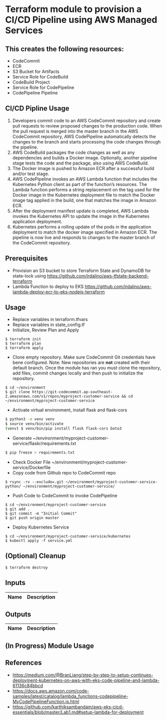 # Terraform module to provision a CI/CD Pipeline using AWS Managed Services

## This creates the following resources:
- CodeCommit
- ECR
- S3 Bucket for Artifacts
- Service Role for CodeBuild
- CodeBuild Project
- Service Role for CodePipeline
- CodePipeline Pipeline

## CI/CD Pipline Usage
1. Developers commit code to an AWS CodeCommit repository and create pull requests to review proposed changes to the production code. When the pull request is merged into the master branch in the AWS CodeCommit repository, AWS CodePipeline automatically detects the changes to the branch and starts processing the code changes through the pipeline.
2. AWS CodeBuild packages the code changes as well as any dependencies and builds a Docker image. Optionally, another pipeline stage tests the code and the package, also using AWS CodeBuild.
3. The Docker image is pushed to Amazon ECR after a successful build and/or test stage.
4. AWS CodePipeline invokes an AWS Lambda function that includes the Kubernetes Python client as part of the function’s resources. The Lambda function performs a string replacement on the tag used for the Docker image in the Kubernetes deployment file to match the Docker image tag applied in the build, one that matches the image in Amazon ECR.
5. After the deployment manifest update is completed, AWS Lambda invokes the Kubernetes API to update the image in the Kubernetes application deployment.
6. Kubernetes performs a rolling update of the pods in the application deployment to match the docker image specified in Amazon ECR. The pipeline is now live and responds to changes to the master branch of the CodeCommit repository.

## Prerequisites
- Provision an S3 bucket to store Terraform State and DynamoDB for state-lock
using https://github.com/jrdalino/aws-tfstate-backend-terraform
- Lambda Function to deploy to EKS https://github.com/jrdalino/aws-lambda-deploy-ecr-to-eks-nodejs-terraform

## Usage
- Replace variables in terraform.tfvars
- Replace variables in state_config.tf
- Initialize, Review Plan and Apply
```
$ terraform init
$ terraform plan
$ terraform apply
```
- Clone empty repository. Make sure CodeCommit Git credentials have bene configured. Note: New repositories are **not** created with their default branch. Once the module has ran you must clone the repository, add files, commit changes locally and then push to initialize the repository.
```
$ cd ~/environment
$ git clone https://git-codecommit.ap-southeast-2.amazonaws.com/v1/repos/myproject-customer-service && cd ~/environment/myproject-customer-service
```
- Activate virtual environment, install flask and flask-cors
```bash
$ python3 -m venv venv
$ source venv/bin/activate
(venv) $ venv/bin/pip install flask flask-cors boto3
```
- Generate ~/environment/myproject-customer-service/flaskr/requirements.txt
```bash
$ pip freeze > requirements.txt
```
- Check Docker File ~/environment/myproject-customer-service/Dockerfile
- Copy code from Github repo to CodeCommit repo
```
$ rsync -rv --exclude=.git ~/environment/myproject-customer-service-python/ ~/environment/myproject-customer-service/
```
- Push Code to CodeCommit to invoke CodePipeline
```
$ cd ~/environment/myproject-customer-service
$ git add .
$ git commit -m "Initial Commit"
$ git push origin master
```
- Deploy Kubernetes Service
```
$ cd ~/environment/myproject-customer-service/kubernetes
$ kubectl apply -f service.yml
```

## (Optional) Cleanup
```
$ terraform destroy
```

## Inputs
| Name | Description |
|------|-------------|

## Outputs
| Name | Description |
|------|-------------|

## (In Progress) Module Usage

## References
- https://medium.com/@BranLiang/step-by-step-to-setup-continues-deployment-kubernetes-on-aws-with-eks-code-pipeline-and-lambda-61136c84bbcd
- https://docs.aws.amazon.com/code-samples/latest/catalog/lambda_functions-codepipeline-MyCodePipelineFunction.js.html
- https://github.com/karthiksambandam/aws-eks-cicd-essentials/blob/master/Lab1.md#setup-lambda-for-deployment